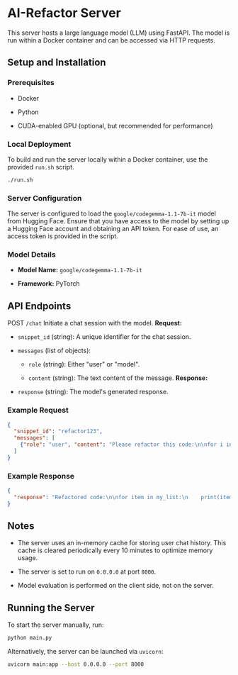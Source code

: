 

# AI-Refactor Server 

This server hosts a large language model (LLM) using FastAPI. The model is run within a Docker container and can be accessed via HTTP requests.

## Setup and Installation 

### Prerequisites 

- Docker

- Python

- CUDA-enabled GPU (optional, but recommended for performance)

### Local Deployment 
To build and run the server locally within a Docker container, use the provided `run.sh` script.

```bash
./run.sh
```

### Server Configuration 
The server is configured to load the `google/codegemma-1.1-7b-it` model from Hugging Face. Ensure that you have access to the model by setting up a Hugging Face account and obtaining an API token. For ease of use, an access token is provided in the script.
### Model Details 
 
- **Model Name:**  `google/codegemma-1.1-7b-it`
 
- **Framework:**  PyTorch

## API Endpoints 
POST `/chat`
Initiate a chat session with the model.
**Request:**  
- `snippet_id` (string): A unique identifier for the chat session.
 
- `messages` (list of objects): 
  - `role` (string): Either "user" or "model".
 
  - `content` (string): The text content of the message.
**Response:**  
- `response` (string): The model's generated response.

### Example Request 


```json
{
  "snippet_id": "refactor123",
  "messages": [
    {"role": "user", "content": "Please refactor this code:\n\nfor i in range(len(my_list)):\n    print(my_list[i])"}
  ]
}
```

### Example Response 


```json
{
  "response": "Refactored code:\n\nfor item in my_list:\n    print(item)"
}
```

## Notes 

- The server uses an in-memory cache for storing user chat history. This cache is cleared periodically every 10 minutes to optimize memory usage.
 
- The server is set to run on `0.0.0.0` at port `8000`.

- Model evaluation is performed on the client side, not on the server.

## Running the Server 

To start the server manually, run:


```bash
python main.py
```
Alternatively, the server can be launched via `uvicorn`:

```bash
uvicorn main:app --host 0.0.0.0 --port 8000
```
